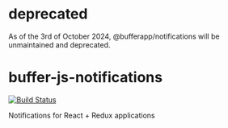 # deprecated
As of the 3rd of October 2024, @bufferapp/notifications will be unmaintained and deprecated.

# buffer-js-notifications

[![Build Status](https://travis-ci.org/bufferapp/buffer-js-notifications.svg?branch=master)](https://travis-ci.org/bufferapp/buffer-js-notifications)

Notifications for React + Redux applications
